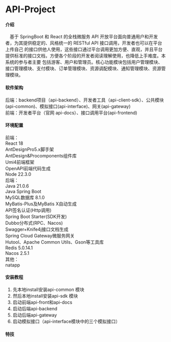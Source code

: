 # API-Project

#### 介绍
&emsp;基于 SpringBoot 和 React 的全栈微服务 API 开放平台面向普通用户和开发者，为其提供稳定的、风格统一的 RESTful API 接口调用，开发者也可以在平台上传自己
的接口供他人使用，这些接口通过平台调用更加方便、直观，并且平台提供标准的接口文档，方便各个阶段的开发者阅读理解使用，也降低上手难度。本系统的参与者主要
包括游客、用户和管理员。核心功能模块包括用户管理模块、接口管理模块、支付模块、订单管理模块、资源调配模块、通知管理模块、资源管理模块。

#### 软件架构
后端：backend项目（api-backend）、开发者工具（api-client-sdk）、公共模块(api-common)、模拟接口(api-interface)、网关(api-gateway)  
前端：开发者平台（官网 api-docs）、接口调用平台(api-frontend)

#### 环境配置
前端：  
 React 18  
 AntDesignPro5.x脚手架  
 AntDesign&Procomponents组件库  
 Umi4前端框架  
 OpenAPI前端代码生成  
 Node 22.3.0  
后端：  
 Java 21.0.6  
 Java Spring Boot  
 MySQL数据库 8.1.0  
 MyBatis-Plus及MyBatis X自动生成  
 API签名认证(Http调用)  
 Spring Boot Starter(SDK开发)  
 Dubbo分布式(RPC、Nacos)  
 Swagger+Knife4j接口文档生成  
 Spring Cloud Gateway微服务网关  
 Hutool、Apache Common Utils、Gson等工具库  
 Redis 5.0.14.1  
 Nacos 2.5.1  
其他：  
 natapp  
 
#### 安装教程

 1. 先本地install安装api-common 模块  
 2. 然后本地install安装api-sdk 模块  
 3. 启动前端api-front和api-docs  
 4. 启动后端api-backend  
 5. 启动后端api-gateway  
 6. 启动模拟接口（api-interface模块中的三个模拟接口）  




#### 特技

